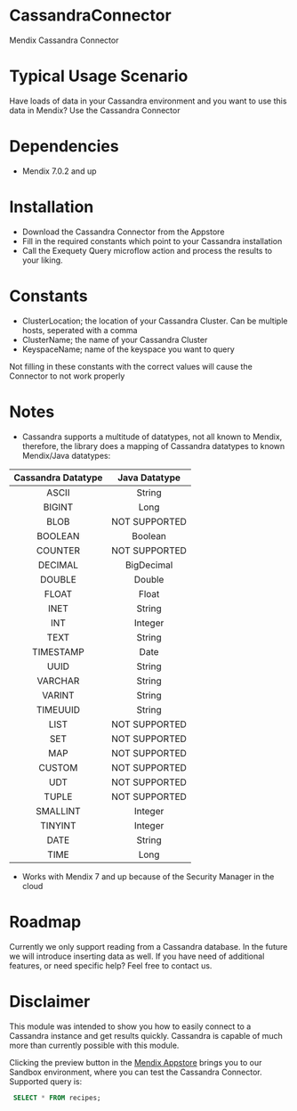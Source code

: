 # CassandraConnector
Mendix Cassandra Connector

# Typical Usage Scenario 
Have loads of data in your Cassandra environment and you want to use this data in Mendix? Use the Cassandra Connector
 

# Dependencies
* Mendix 7.0.2 and up




# Installation
* Download the Cassandra Connector from the Appstore
* Fill in the required constants which point to your Cassandra installation
* Call the Exequety Query microflow action and process the results to your liking.

# Constants
* ClusterLocation; the location of your Cassandra Cluster. Can be multiple hosts, seperated with a comma
* ClusterName; the name of your Cassandra Cluster
* KeyspaceName; name of the keyspace you want to query

Not filling in these constants with the correct values will cause the Connector to not work properly

# Notes

* Cassandra supports a multitude of datatypes, not all known to Mendix, therefore, the library does a mapping of Cassandra datatypes to known Mendix/Java datatypes:

| Cassandra Datatype    | Java Datatype      |
|:---------------------:|:------------------:|
| ASCII                 | String      	     |
| BIGINT                | Long    	         |
| BLOB                  | NOT SUPPORTED	     | 
| BOOLEAN               | Boolean      	     |
| COUNTER               | NOT SUPPORTED  	 |
| DECIMAL               | BigDecimal   	     | 
| DOUBLE                | Double             |  
| FLOAT                 | Float              |
| INET                  | String             |  
| INT                   | Integer            |  
| TEXT                  | String             |  
| TIMESTAMP             | Date               |  
| UUID     		        | String             |
| VARCHAR  		        | String             |  
| VARINT     	        | String             |  
| TIMEUUID     	 	    | String             |  
| LIST	                | NOT SUPPORTED    	 |
| SET   	            | NOT SUPPORTED      |
| MAP      		        | NOT SUPPORTED      |
| CUSTOM     	        | NOT SUPPORTED      |
| UDT     	            | NOT SUPPORTED      |
| TUPLE      	        | NOT SUPPORTED      | 
| SMALLINT    	        | Integer            |
| TINYINT       	    | Integer            |
| DATE  	            | String             |
| TIME  	            | Long               |


* Works with Mendix 7 and up because of the Security Manager in the cloud

# Roadmap

Currently we only support reading from a Cassandra database. In the future we will introduce inserting data as well. If you have need of additional features, or need specific help? Feel free to contact us.

# Disclaimer

This module was intended to show you how to easily connect to a Cassandra instance and get results quickly. Cassandra is capable of much more than currently possible with this module. 

Clicking the preview button in the [Mendix Appstore](http://appstore.home.mendix.com) brings you to our Sandbox environment, where you can test the Cassandra Connector. Supported query is: 
```SQL
 SELECT * FROM recipes;
```


